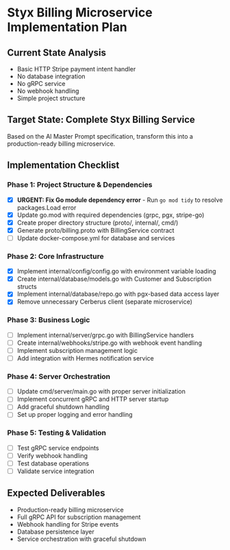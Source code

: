 # Styx Billing Microservice Implementation Plan

## Current State Analysis

- Basic HTTP Stripe payment intent handler
- No database integration
- No gRPC service
- No webhook handling
- Simple project structure

## Target State: Complete Styx Billing Service

Based on the AI Master Prompt specification, transform this into a production-ready billing microservice.

## Implementation Checklist

### Phase 1: Project Structure & Dependencies

- [x] **URGENT: Fix Go module dependency error** - Run `go mod tidy` to resolve packages.Load error
- [x] Update go.mod with required dependencies (grpc, pgx, stripe-go)
- [x] Create proper directory structure (proto/, internal/, cmd/)
- [x] Generate proto/billing.proto with BillingService contract
- [ ] Update docker-compose.yml for database and services

### Phase 2: Core Infrastructure

- [x] Implement internal/config/config.go with environment variable loading
- [x] Create internal/database/models.go with Customer and Subscription structs
- [x] Implement internal/database/repo.go with pgx-based data access layer
- [x] Remove unnecessary Cerberus client (separate microservice)

### Phase 3: Business Logic

- [ ] Implement internal/server/grpc.go with BillingService handlers
- [ ] Create internal/webhooks/stripe.go with webhook event handling
- [ ] Implement subscription management logic
- [ ] Add integration with Hermes notification service

### Phase 4: Server Orchestration

- [ ] Update cmd/server/main.go with proper server initialization
- [ ] Implement concurrent gRPC and HTTP server startup
- [ ] Add graceful shutdown handling
- [ ] Set up proper logging and error handling

### Phase 5: Testing & Validation

- [ ] Test gRPC service endpoints
- [ ] Verify webhook handling
- [ ] Test database operations
- [ ] Validate service integration

## Expected Deliverables

- Production-ready billing microservice
- Full gRPC API for subscription management
- Webhook handling for Stripe events
- Database persistence layer
- Service orchestration with graceful shutdown
